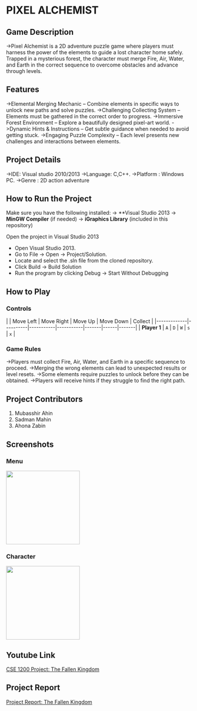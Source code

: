 # PIXEL ALCHEMIST


## Game Description

->Pixel Alchemist is a 2D adventure puzzle game where players must harness the power of the elements to guide a lost character home safely. Trapped in a mysterious forest, the character must merge Fire, Air, Water, and Earth in the correct sequence to overcome obstacles and advance through levels.

## Features
->Elemental Merging Mechanic – Combine elements in specific ways to unlock new paths and solve puzzles.
->Challenging Collecting System – Elements must be gathered in the correct order to progress.
->Immersive Forest Environment – Explore a beautifully designed pixel-art world.
->Dynamic Hints & Instructions – Get subtle guidance when needed to avoid getting stuck.
->Engaging Puzzle Complexity – Each level presents new challenges and interactions between elements.


## Project Details
->IDE: Visual studio 2010/2013
->Language: C,C++.
->Platform : Windows PC.
->Genre : 2D action adventure


## How to Run the Project
Make sure you have the following installed:
-> **Visual Studio 2013
-> **MinGW Compiler** (if needed)
-> **iGraphics Library** (included in this repository)


Open the project in Visual Studio 2013
- Open Visual Studio 2013.
- Go to File → Open → Project/Solution.
- Locate and select the .sln file from the cloned repository.
- Click Build → Build Solution
- Run the program by clicking Debug → Start Without Debugging


## How to Play

### **Controls**
|              | Move Left | Move Right | Move Up | Move Down | Collect |
|-------------|----------|-----------|-----------|-------|------|-------|
| **Player 1** | `A`      | `D`       | `W`       | `s`   | `x`  | 


### **Game Rules**
->Players must collect Fire, Air, Water, and Earth in a specific sequence to proceed.
->Merging the wrong elements can lead to unexpected results or level resets.
->Some elements require puzzles to unlock before they can be obtained.
->Players will receive hints if they struggle to find the right path.


## Project Contributors
1. Mubasshir Ahin
2. Sadman Mahin
3. Ahona Zabin


## Screenshots

### **Menu**
<img src="https://github.com/user-attachments/assets/812b978b-b4f9-4cc2-8116-067f85e943bd" width="200" height="200">

### **Character**
<img src="https://github.com/user-attachments/assets/5c8a5fbb-6ebf-48cd-bff0-8235e79d9773" width="200" height="200">

## Youtube Link
[CSE 1200 Project: The Fallen Kingdom](https://www.youtube.com/)

## Project Report
[Project Report: The Fallen Kingdom](https://drive.google.com/drive/u/1/my-drive)
